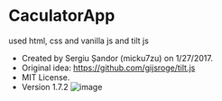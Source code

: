 # CaculatorApp
used html, css and vanilla js
and tilt js
 * Created by Sergiu Șandor (micku7zu) on 1/27/2017.
 * Original idea: https://github.com/gijsroge/tilt.js
 * MIT License.
 * Version 1.7.2
![image](https://github.com/Sumitk874/Calculator/assets/69776082/0cee2d01-c3e8-48f1-8700-a3864e48b8a8)
